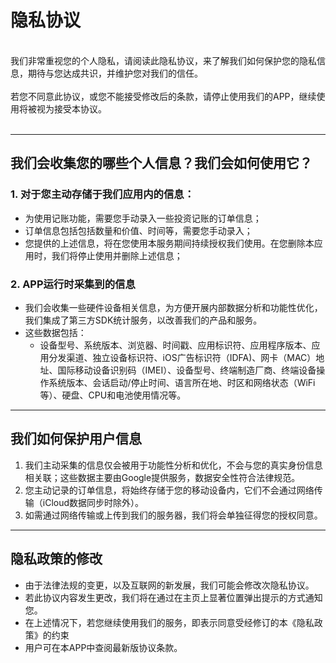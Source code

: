# 隐私协议
<br>
我们非常重视您的个人隐私，请阅读此隐私协议，来了解我们如何保护您的隐私信息，期待与您达成共识，并维护您对我们的信任。
<br><br>若您不同意此协议，或您不能接受修改后的条款，请停止使用我们的APP，继续使用将被视为接受本协议。
<br><br>

***

## 我们会收集您的哪些个人信息？我们会如何使用它？
### 1. 对于您主动存储于我们应用内的信息：
  - 为使用记账功能，需要您手动录入一些投资记账的订单信息；
  - 订单信息包括包括数量和价值、时间等，需要您手动录入； 
  - 您提供的上述信息，将在您使用本服务期间持续授权我们使用。在您删除本应用时，我们将停止使用并删除上述信息；

### 2. APP运行时采集到的信息
  - 我们会收集一些硬件设备相关信息，为方便开展内部数据分析和功能性优化，我们集成了第三方SDK统计服务，以改善我们的产品和服务。
  - 这些数据包括：
     - 设备型号、系统版本、浏览器、时间戳、应用标识符、应用程序版本、应用分发渠道、独立设备标识符、iOS广告标识符（IDFA)、网卡（MAC）地址、国际移动设备识别码（IMEI）、设备型号、终端制造厂商、终端设备操作系统版本、会话启动/停止时间、语言所在地、时区和网络状态（WiFi等）、硬盘、CPU和电池使用情况等。

***
## 我们如何保护用户信息
  1. 我们主动采集的信息仅会被用于功能性分析和优化，不会与您的真实身份信息相关联；这些数据主要由Google提供服务，数据安全性符合法律规范。
  2. 您主动记录的订单信息，将始终存储于您的移动设备内，它们不会通过网络传输（iCloud数据同步时除外）。
  3. 如需通过网络传输或上传到我们的服务器，我们将会单独征得您的授权同意。
***
## 隐私政策的修改
  - 由于法律法规的变更，以及互联网的新发展，我们可能会修改次隐私协议。
  - 若此协议内容发生更改，我们将在通过在主页上显著位置弹出提示的方式通知您。
  - 在上述情况下，若您继续使用我们的服务，即表示同意受经修订的本《隐私政策》的约束
  - 用户可在本APP中查阅最新版协议条款。
